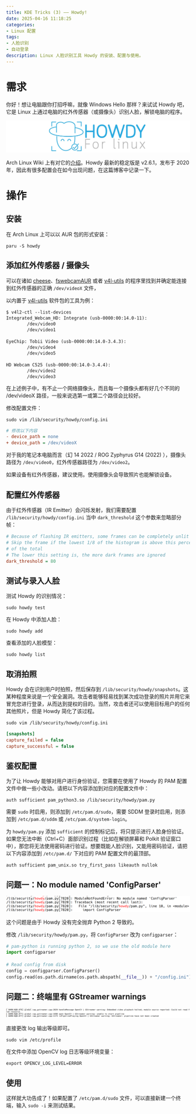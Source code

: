 ```yaml
---
title: KDE Tricks (3) —— Howdy!
date: 2025-04-16 11:18:25
categories:
- Linux 配置
tags:
- 人脸识别
- 自动登录
description: Linux 人脸识别工具 Howdy 的安装、配置与使用。
---
```


# 需求

你好！想让电脑跟你打招呼嘛，就像 Windows Hello 那样？来试试 Howdy 吧，它是 Linux 上通过电脑的红外传感器（或摄像头）识别人脸，解锁电脑的程序。

![Howdy](KDE-Tricks-3/howdy.png)

Arch Linux Wiki 上有对它的[介绍](https://wiki.archlinuxcn.org/wiki/Howdy)。Howdy 最新的稳定版是 v2.6.1，发布于 2020 年，因此有很多配置会在如今出现问题，在这篇博客中记录一下。

# 操作
## 安装
在 Arch Linux 上可以以 AUR 包的形式安装：
```shell
paru -S howdy
```
## 添加红外传感器 / 摄像头
可以在诸如 [cheese](https://archlinux.org/packages/extra/x86_64/cheese/)、[fswebcamAUR](https://aur.archlinux.org/packages/fswebcam) 或者 [v4l-utils](https://archlinux.org/packages/extra/x86_64/v4l-utils/) 的程序里找到并确定能连接到红外传感器的正确 `/dev/videoX` 文件，

以内置于 [v4l-utils](https://archlinux.org/packages/extra/x86_64/v4l-utils/) 软件包的工具为例：

```shell
$ v4l2-ctl --list-devices
Integrated_Webcam_HD: Integrate (usb-0000:00:14.0-11):
        /dev/video0
        /dev/video1

EyeChip: Tobii Video (usb-0000:00:14.0-3.4.3):
        /dev/video4
        /dev/video5

HD Webcam C525 (usb-0000:00:14.0-3.4.4):
        /dev/video2
        /dev/video3
```

在上述例子中，有不止一个网络摄像头，而且每一个摄像头都有好几个不同的 /dev/videoX 路径，一般来说选第一或第二个路径会比较好。

修改配置文件：

``` shell
sudo vim /lib/security/howdy/config.ini
```

```ini
# 修改以下内容
- device_path = none
+ device_path = /dev/videoX
```

对于我的笔记本电脑而言（幻 14 2022 / ROG Zyphyrus G14 (2022) ），摄像头路径为 `/dev/video0`，红外传感器路径为 `/dev/video2`。

如果设备有红外传感器，建议使用。使用摄像头会导致照片也能解锁设备。

## 配置红外传感器
由于红外传感器（IR Emitter）会闪烁发射，我们需要配置 `/lib/security/howdy/config.ini` 当中 `dark_threshold` 这个参数来忽略部分帧：

```ini
# Because of flashing IR emitters, some frames can be completely unlit
# Skip the frame if the lowest 1/8 of the histogram is above this percentage
# of the total
# The lower this setting is, the more dark frames are ignored
dark_threshold = 80
```

## 测试与录入人脸
测试 Howdy 的识别情况：

```shell
sudo howdy test
```

在 Howdy 中添加人脸：

```shell
sudo howdy add
```

查看添加的人脸模型：

```shell
sudo howdy list
```

## 取消拍照
Howdy 会在识别用户时拍照，然后保存到 `/lib/security/howdy/snapshots`。这某种程度来说是一个安全漏洞。攻击者能够轻易找到某次成功登录的照片并用它来冒充您进行登录，从而达到提权的目的。当然，攻击者还可以使用目标用户的任何其他照片，但是 Howdy 简化了该过程。

```shell
sudo vim /lib/security/howdy/config.ini
```

```ini
[snapshots]
capture_failed = false
capture_successful = false
```

## 鉴权配置
为了让 Howdy 能够对用户进行身份验证，您需要在使用了 Howdy 的 PAM 配置文件中做一些小改动。请把以下内容添加到对应的配置文件中：

```
auth sufficient pam_python3.so /lib/security/howdy/pam.py
```

需要 `sudo` 时启用，则添加到 `/etc/pam.d/sudo`，需要 SDDM 登录时启用，则添加到 `/etc/pam.d/sddm` 或 `/etc/pam.d/system-login`。

为 `howdy/pam.py` 添加 `sufficient` 的控制标记后，将只提示进行人脸身份验证。如果您无法中断（Ctrl+C）面部识别过程（比如在解锁屏幕和 Polkit 验证窗口中），那您将无法使用密码进行验证。想要既能人脸识别，又能用密码验证，请把以下内容添加到 `/etc/pam.d/` 下对应的 PAM 配置文件的最顶部。

```
auth sufficient pam_unix.so try_first_pass likeauth nullok
```

## 问题一：No module named 'ConfigParser'
![Journalctl](KDE-Tricks-3/journalctl.png)

这个问题是由于 Howdy 没有完全抛弃 Python 2 导致的。

修改 `/lib/security/howdy/pam.py`，将 `ConfigParser` 改为 `configparser`：

```Python
# pam-python is running python 2, so we use the old module here
import configparser

# Read config from disk
config = configparser.ConfigParser()
config.read(os.path.dirname(os.path.abspath(__file__)) + "/config.ini")
```

## 问题二：终端里有 GStreamer warnings
![GStreamer](KDE-Tricks-3/gstreamer.png)

直接更改 log 输出等级即可。

```shell
sudo vim /etc/profile
```

在文件中添加 OpenCV log 日志等级环境变量：

```shell
export OPENCV_LOG_LEVEL=ERROR
```

## 使用
这样就大功告成了！如果配置了 `/etc/pam.d/sudo` 文件，可以直接新建一个终端，输入 `sudo -i` 来测试结果。
